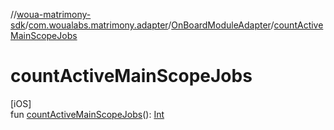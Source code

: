 //[woua-matrimony-sdk](../../../index.md)/[com.woualabs.matrimony.adapter](../index.md)/[OnBoardModuleAdapter](index.md)/[countActiveMainScopeJobs](count-active-main-scope-jobs.md)

# countActiveMainScopeJobs

[iOS]\
fun [countActiveMainScopeJobs](count-active-main-scope-jobs.md)(): [Int](https://kotlinlang.org/api/latest/jvm/stdlib/kotlin/-int/index.html)

